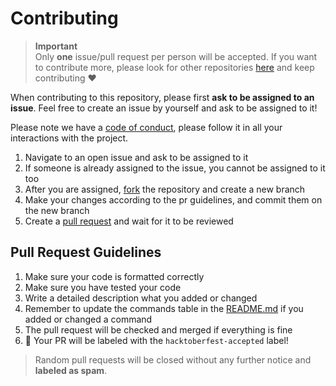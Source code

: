 # Contributing 

> **Important** <br>
> Only **one** issue/pull request per person will be accepted. If you want to contribute more, please look for other repositories [here](https://github.com/topics/hacktoberfest-2022?o=desc&s=updated) and keep contributing ❤️

When contributing to this repository, please first **ask to be assigned to an issue**.
Feel free to create an issue by yourself and ask to be assigned to it!

Please note we have a [code of conduct](CODE_OF_CONDUCT.md), please follow it in all your interactions with the project.

1. Navigate to an open issue and ask to be assigned to it
2. If someone is already assigned to the issue, you cannot be assigned to it too
3. After you are assigned, [fork](https://docs.github.com/en/get-started/quickstart/fork-a-repo) the repository and create a new branch
4. Make your changes according to the pr guidelines, and commit them on the new branch
5. Create a [pull request](https://docs.github.com/en/pull-requests/collaborating-with-pull-requests/proposing-changes-to-your-work-with-pull-requests/creating-a-pull-request) and wait for it to be reviewed

## Pull Request Guidelines

1. Make sure your code is formatted correctly
2. Make sure you have tested your code
3. Write a detailed description what you added or changed 
4. Remember to update the commands table in the [README.md](README.md#whitecheckmark-available-commands) if you added or changed a command 
5. The pull request will be checked and merged if everything is fine
6. :tada: Your PR will be labeled with the `hacktoberfest-accepted` label!

> Random pull requests will be closed without any further notice and **labeled as spam**.
